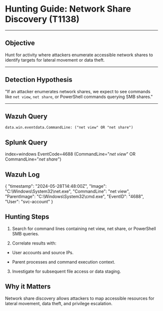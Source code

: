 # Hunting Guide: Network Share Discovery (T1138)

---

## Objective

Hunt for activity where attackers enumerate accessible network shares to identify targets for lateral movement or data theft.

---

## Detection Hypothesis

"If an attacker enumerates network shares, we expect to see commands like `net view`, `net share`, or PowerShell commands querying SMB shares."

---

## Wazuh Query

```kql
data.win.eventdata.CommandLine: ("net view" OR "net share")
```
## Splunk Query

index=windows EventCode=4688 (CommandLine="*net view*" OR CommandLine="*net share*")

## Wazuh Log

{
  "timestamp": "2024-05-28T14:48:00Z",
  "Image": "C:\\Windows\\System32\\net.exe",
  "CommandLine": "net view",
  "ParentImage": "C:\\Windows\\System32\\cmd.exe",
  "EventID": "4688",
  "User": "svc-account"
}

## Hunting Steps

1. Search for command lines containing net view, net share, or PowerShell SMB queries.

2. Correlate results with:

- User accounts and source IPs.

- Parent processes and command execution context.

3. Investigate for subsequent file access or data staging.

## Why it Matters

Network share discovery allows attackers to map accessible resources for lateral movement, data theft, and privilege escalation. 